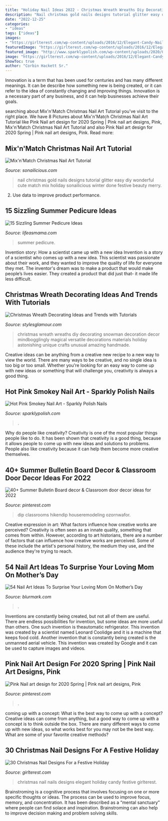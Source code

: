 ```yaml
---
title: "Holiday Nail Ideas 2022 - Christmas Wreath Wreaths Diy Decorating Snowman Decoration Decor Mindbogglingly Magical Versatile Decorations Materials Holiday Astonishing Unique Crafts Unusual Amazing Handmade"
description: "Nail christmas gold nails designs tutorial glitter easy diy wonderful cute match mix holiday sonailicious winter done festive beauty merry"
date: "2022-12-25"
categories:
- "ideas"
tags: ["ideas"]
images:
- "https://girlterest.com/wp-content/uploads/2016/12/Elegant-Candy-Nails.jpg"
featuredImage: "https://girlterest.com/wp-content/uploads/2016/12/Elegant-Candy-Nails.jpg"
featured_image: "http://www.sparklypolish.com/wp-content/uploads/2020/02/pink-smoke-1.jpg"
image: "https://girlterest.com/wp-content/uploads/2016/12/Elegant-Candy-Nails.jpg"
ShowToc: true
author: "Corbin Hackett Sr."
---
```



Innovation is a term that has been used for centuries and has many different meanings. It can be describe how something new is being created, or it can refer to the idea of constantly changing and improving things. Innovation is a necessary part of any business, and it can help businesses achieve their goals.

	

		
searching about Mix&#039;n&#039;Match Christmas Nail Art Tutorial you've visit to the right place. We have 8 Pictures about Mix&#039;n&#039;Match Christmas Nail Art Tutorial like Pink Nail art design for 2020 Spring | Pink nail art designs, Pink, Mix&#039;n&#039;Match Christmas Nail Art Tutorial and also Pink Nail art design for 2020 Spring | Pink nail art designs, Pink. Read more:
		
    
## Mix&#039;n&#039;Match Christmas Nail Art Tutorial

<img loading=lazy src="https://sonailicious.com/wp-content/uploads/2013/12/gold-glitter-christmas-nail-art.jpg" onerror="this.onerror=null;this.src='https://tse4.mm.bing.net/th?id=OIP.EcDmiJ_q71CYoSaraNaXEAHaLH&amp;pid=15.1';" alt="Mix&#039;n&#039;Match Christmas Nail Art Tutorial">

_Source: sonailicious.com_

>nail christmas gold nails designs tutorial glitter easy diy wonderful cute match mix holiday sonailicious winter done festive beauty merry. 

	

2. Use data to improve product performance.

    
## 15 Sizzling Summer Pedicure Ideas

<img loading=lazy src="http://lifeasmama.com/wp-content/uploads/2016/05/Screen-Shot-2016-05-03-at-2.02.33-PM.png" onerror="this.onerror=null;this.src='https://tse3.mm.bing.net/th?id=OIP.bRuP57bSjR3MlpuIo6QsWwAAAA&amp;pid=15.1';" alt="15 Sizzling Summer Pedicure Ideas">

_Source: lifeasmama.com_

>summer pedicure. 

	

Invention story: How a scientist came up with a new idea
Invention is a story of a scientist who comes up with a new idea. This scientist was passionate about their work, and they wanted to improve the quality of life for everyone they met. The inventor's dream was to make a product that would make people’s lives easier. They created a product that did just that- it made life less difficult.

    
## Christmas Wreath Decorating Ideas And Trends With Tutorials

<img loading=lazy src="http://www.stylesglamour.com/wp-content/uploads/2015/12/Best-Christmas-Wreath-Decorating-ideas-17.jpg" onerror="this.onerror=null;this.src='https://tse3.mm.bing.net/th?id=OIP.iuc1U31CixhpVTFMQOe7jgHaLc&amp;pid=15.1';" alt="Christmas Wreath Decorating Ideas and Trends with Tutorials">

_Source: stylesglamour.com_

>christmas wreath wreaths diy decorating snowman decoration decor mindbogglingly magical versatile decorations materials holiday astonishing unique crafts unusual amazing handmade. 

	

Creative ideas can be anything from a creative new recipe to a new way to view the world. There are many ways to be creative, and no single idea is too big or too small. Whether you're looking for an easy way to come up with new ideas or something that will challenge you, creativity is always a good thing.

    
## Hot Pink Smokey Nail Art - Sparkly Polish Nails

<img loading=lazy src="http://www.sparklypolish.com/wp-content/uploads/2020/02/pink-smoke-1.jpg" onerror="this.onerror=null;this.src='https://tse1.mm.bing.net/th?id=OIP.Teh5vZD-6AMJdD94xkkruAHaEt&amp;pid=15.1';" alt="Hot Pink Smokey Nail Art - Sparkly Polish Nails">

_Source: sparklypolish.com_

>. 

	

Why do people like creativity?
Creativity is one of the most popular things people like to do. It has been shown that creativity is a good thing, because it allows people to come up with new ideas and solutions to problems. People also like creativity because it can help them become more creative themselves.

    
## 40+ Summer Bulletin Board Decor &amp; Classroom Door Decor Ideas For 2022

<img loading=lazy src="https://i.pinimg.com/736x/43/8f/7e/438f7ee622313a645bdc0b647b4a36c0.jpg" onerror="this.onerror=null;this.src='https://tse1.mm.bing.net/th?id=OIP.Gd8BYKGaGnZFX9HIVjBZpwHaJ4&amp;pid=15.1';" alt="40+ Summer Bulletin Board decor &amp; Classroom door decor ideas for 2022">

_Source: pinterest.com_

>dip classrooms hikendip houseremodeling ozornwafor. 

	

Creative expression in art: What factors influence how creative works are perceived?
Creativity is often seen as an innate quality, something that comes from within. However, according to art historians, there are a number of factors that can influence how creative works are perceived. Some of these include the artist's personal history, the medium they use, and the audience they're trying to reach.

    
## 54 Nail Art Ideas To Surprise Your Loving Mom On Mother’s Day

<img loading=lazy src="https://www.blurmark.com/wp-content/uploads/2017/03/Mothers-Day-Nails-With-Red-Roses-1024x848.jpg" onerror="this.onerror=null;this.src='https://tse3.mm.bing.net/th?id=OIP.7jGrMmxWl6Er5_w_vJAFIgHaGI&amp;pid=15.1';" alt="54 Nail Art Ideas To Surprise Your Loving Mom On Mother’s Day">

_Source: blurmark.com_

>. 

	

Inventions are constantly being created, but not all of them are useful. There are endless possibilities for invention, but some ideas are more useful than others. One such invention is theautomatic refrigerator. This invention was created by a scientist named Leonard Coolidge and it is a machine that keeps food cold. Another invention that is constantly being created is the unmanned aerial vehicle. This invention was created by Google and it can be used to capture images and videos.

    
## Pink Nail Art Design For 2020 Spring | Pink Nail Art Designs, Pink

<img loading=lazy src="https://i.pinimg.com/736x/7e/ea/2f/7eea2f4cbb6bb23fc2022c1b366ceaa5.jpg" onerror="this.onerror=null;this.src='https://tse1.mm.bing.net/th?id=OIP.p6WmSVvTxiyVlL18ZWr37AAAAA&amp;pid=15.1';" alt="Pink Nail art design for 2020 Spring | Pink nail art designs, Pink">

_Source: pinterest.com_

>. 

	

coming up with a concept: What is the best way to come up with a concept?
Creative ideas can come from anything, but a good way to come up with a concept is to think outside the box. There are many different ways to come up with new ideas, so what works best for you may not be the best way. What are some of your favorite creative methods?

    
## 30 Christmas Nail Designs For A Festive Holiday

<img loading=lazy src="https://girlterest.com/wp-content/uploads/2016/12/Elegant-Candy-Nails.jpg" onerror="this.onerror=null;this.src='https://tse1.mm.bing.net/th?id=OIP.ihBiBiao0e9qAs1CB7PDTgHaJ4&amp;pid=15.1';" alt="30 Christmas Nail Designs For a Festive Holiday">

_Source: girlterest.com_

>christmas nail nails designs elegant holiday candy festive girlterest. 

	

Brainstroming is a cognitive process that involves focusing on one or more specific thoughts or ideas. The process can be used to improve focus, memory, and concentration. It has been described as a “mental sanctuary” where people can find solace and inspiration. Brainstroming can also help to improve decision making and problem solving skills.

